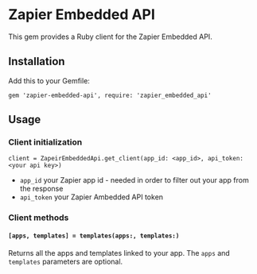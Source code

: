 # Zapier Embedded API

This gem provides a Ruby client for the Zapier Embedded API.

## Installation
Add this to your Gemfile:

`gem 'zapier-embedded-api', require: 'zapier_embedded_api'`

## Usage

### Client initialization

`client = ZapeirEmbeddedApi.get_client(app_id: <app_id>, api_token: <your api key>)`
- `app_id` your Zapier app id - needed in order to filter out your app from the response
- `api_token` your Zapier Ambedded API token

### Client methods

#### `[apps, templates] = templates(apps:, templates:)`
Returns all the apps and templates linked to your app. The `apps` and `templates` parameters are optional.
